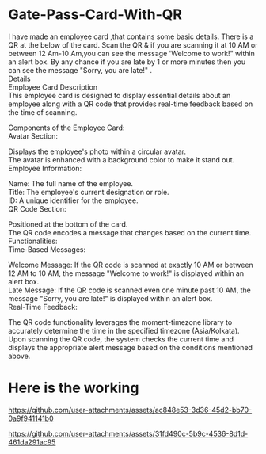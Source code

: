 # Gate-Pass-Card-With-QR
I have made an employee card ,that contains some basic details. There is a QR at the below of the card. Scan the QR &amp; if you are scanning it at 10 AM or between 12 Am-10 Am,you can see the message 'Welcome to work!" within an alert box. By any chance if you are late by 1 or more minutes then you can see the message "Sorry, you are late!" .<br>
Details<br>
Employee Card Description<br>
This employee card is designed to display essential details about an employee along with a QR code that provides real-time feedback based on the time of scanning.<br>

Components of the Employee Card:<br>
Avatar Section:<br>

Displays the employee's photo within a circular avatar.<br>
The avatar is enhanced with a background color to make it stand out.<br>
Employee Information:<br>

Name: The full name of the employee.<br>
Title: The employee's current designation or role.<br>
ID: A unique identifier for the employee.<br>
QR Code Section:<br>

Positioned at the bottom of the card.<br>
The QR code encodes a message that changes based on the current time.<br>
Functionalities:<br>
Time-Based Messages:<br>

Welcome Message: If the QR code is scanned at exactly 10 AM or between 12 AM to 10 AM, the message "Welcome to work!" is displayed within an alert box.<br>
Late Message: If the QR code is scanned even one minute past 10 AM, the message "Sorry, you are late!" is displayed within an alert box.<br>
Real-Time Feedback:<br>

The QR code functionality leverages the moment-timezone library to accurately determine the time in the specified timezone (Asia/Kolkata).<br>
Upon scanning the QR code, the system checks the current time and displays the appropriate alert message based on the conditions mentioned above.<br>
# Here is the working

https://github.com/user-attachments/assets/ac848e53-3d36-45d2-bb70-0a9f941141b0





https://github.com/user-attachments/assets/31fd490c-5b9c-4536-8d1d-461da291ac95

